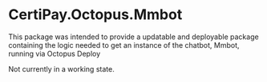 # CertiPay.Octopus.Mmbot

This package was intended to provide a updatable and deployable package containing the logic needed to get an
instance of the chatbot, Mmbot, running via Octopus Deploy

Not currently in a working state.